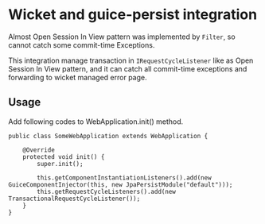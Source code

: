 # Wicket and guice-persist integration

Almost Open Session In View pattern was implemented by `Filter`, so cannot catch some commit-time Exceptions.

This integration manage transaction in `IRequestCycleListener` like as Open Session In View pattern, and it can catch all commit-time exceptions and forwarding to wicket managed error page.

## Usage

Add following codes to WebApplication.init() method.

    public class SomeWebApplication extends WebApplication {

        @Override
        protected void init() {
            super.init();

            this.getComponentInstantiationListeners().add(new GuiceComponentInjector(this, new JpaPersistModule("default")));
            this.getRequestCycleListeners().add(new TransactionalRequestCycleListener());
        }
    }
